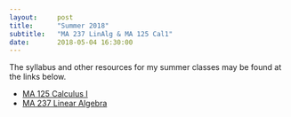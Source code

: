 ```yaml
---
layout:     post
title:      "Summer 2018"
subtitle:   "MA 237 LinAlg & MA 125 Cal1"
date:       2018-05-04 16:30:00
---
```


The syllabus and other resources for my summer classes may be found
at the links below.

- [MA 125 Calculus I](/classes/2018/06/ma125/)
- [MA 237 Linear Algebra](/classes/2018/06/ma237)
